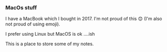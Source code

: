 ### MacOs stuff

I have a MacBook which I bought in 2017. I'm not proud of this 😊 (I'm also not proud of using emoji).

I prefer using Linux but MacOS is ok ....ish

This is a place to store some of my notes.
